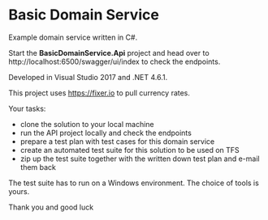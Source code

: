 # Basic Domain Service

Example domain service written in C#.

Start the **BasicDomainService.Api** project and head over to http://localhost:6500/swagger/ui/index to check the endpoints.

Developed in Visual Studio 2017 and .NET 4.6.1.

This project uses https://fixer.io to pull currency rates.

Your tasks:
 * clone the solution to your local machine
 * run the API project locally and check the endpoints
 * prepare a test plan with test cases for this domain service
 * create an automated test suite for this solution to be used on TFS
 * zip up the test suite together with the written down test plan and e-mail them back

The test suite has to run on a Windows environment. The choice of tools is yours.

Thank you and good luck
